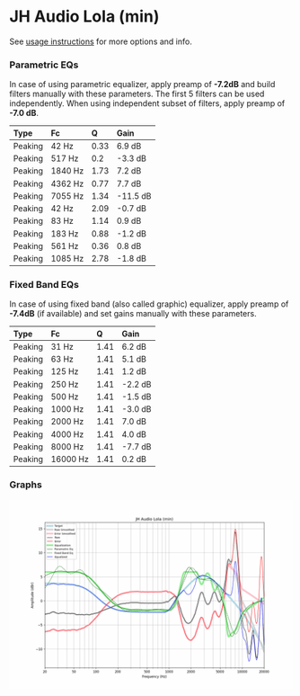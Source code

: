 # JH Audio Lola (min)
See [usage instructions](https://github.com/jaakkopasanen/AutoEq#usage) for more options and info.

### Parametric EQs
In case of using parametric equalizer, apply preamp of **-7.2dB** and build filters manually
with these parameters. The first 5 filters can be used independently.
When using independent subset of filters, apply preamp of **-7.0 dB**.

| Type    | Fc      |    Q | Gain     |
|:--------|:--------|:-----|:---------|
| Peaking | 42 Hz   | 0.33 | 6.9 dB   |
| Peaking | 517 Hz  | 0.2  | -3.3 dB  |
| Peaking | 1840 Hz | 1.73 | 7.2 dB   |
| Peaking | 4362 Hz | 0.77 | 7.7 dB   |
| Peaking | 7055 Hz | 1.34 | -11.5 dB |
| Peaking | 42 Hz   | 2.09 | -0.7 dB  |
| Peaking | 83 Hz   | 1.14 | 0.9 dB   |
| Peaking | 183 Hz  | 0.88 | -1.2 dB  |
| Peaking | 561 Hz  | 0.36 | 0.8 dB   |
| Peaking | 1085 Hz | 2.78 | -1.8 dB  |

### Fixed Band EQs
In case of using fixed band (also called graphic) equalizer, apply preamp of **-7.4dB**
(if available) and set gains manually with these parameters.

| Type    | Fc       |    Q | Gain    |
|:--------|:---------|:-----|:--------|
| Peaking | 31 Hz    | 1.41 | 6.2 dB  |
| Peaking | 63 Hz    | 1.41 | 5.1 dB  |
| Peaking | 125 Hz   | 1.41 | 1.2 dB  |
| Peaking | 250 Hz   | 1.41 | -2.2 dB |
| Peaking | 500 Hz   | 1.41 | -1.5 dB |
| Peaking | 1000 Hz  | 1.41 | -3.0 dB |
| Peaking | 2000 Hz  | 1.41 | 7.0 dB  |
| Peaking | 4000 Hz  | 1.41 | 4.0 dB  |
| Peaking | 8000 Hz  | 1.41 | -7.7 dB |
| Peaking | 16000 Hz | 1.41 | 0.2 dB  |

### Graphs
![](./JH%20Audio%20Lola%20(min).png)
